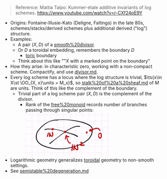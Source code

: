 > Reference: Mattia Talpo: Kummer-étale additive invariants of log schemes. <https://www.youtube.com/watch?v=r-CXf24pE9Y>

- Origins: Fontaine-Illusie-Kato (Deligne, Faltings) in the late 80s, schemes/stacks/derived schemes plus additional derived ("log") structure.
- Examples:
	- A pair $(X, D)$ of a [smooth%20divisor](smooth%20divisor).
	- Or $D$ a toroidal embedding, remembers the boundary $D$
		- [toric](toric) boundary
	- Think about this like ""$X$ with a marked point on the boundary"
- How they arise: in characteristic zero, working with a non-compact scheme. Compactify, and use [divisor.md](divisor.md).
- Every log scheme has a locus where the log structure is trivial, $\ts{x\in X\st \OO_{X, x}\units = M_x}$, so [stalk%20of%20a%20sheaf.md](stalk%20of%20a%20sheaf.md) of $M$ are units. Think of this like the complement of the boundary.
	- Trivial part of a log scheme pair $(X, D)$ is the complement of the divisor.
		- Rank of the [free%20monoid](free%20monoid) records number of branches passing through singular points:
	![](_attachments/Pasted%20image%2020210515182026.png)
- Logarithmic geometry generalizes [toroidal](toroidal) geometry to non-smooth settings.
- See [semistable%20degeneration.md](semistable%20degeneration.md)